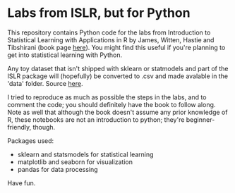 # Labs from ISLR, but for Python

This repository contains Python code for the labs from Introduction to Statistical Learning with Applications in R by James, Witten, Hastie and Tibshirani (book page [here](http://faculty.marshall.usc.edu/gareth-james/ISL/index.html)). 
You might find this useful if you're planning to get into statistical learning with Python.

Any toy dataset that isn't shipped with sklearn or statmodels and part of the ISLR package will (hopefully) be converted to .csv and made avalable in the 'data' folder. Source [here](https://CRAN.R-project.org/package=ISLR). 

I tried to reproduce as much as possible the steps in the labs, and to comment the code; you should definitely have the book to follow along. Note as well that although the book doesn't assume any prior knowledge of R, these notebooks are not an introduction to python; they're beginner-friendly, though.

Packages used:
- sklearn and statsmodels for statistical learning
- matplotlib and seaborn for visualization
- pandas for data processing

Have fun.
